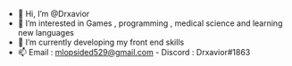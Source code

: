 - 👋 Hi, I’m @Drxavior
- 👀 I’m interested in Games , programming , medical science and learning new languages
- 🌱 I’m currently developing my front end skills
- 📫 Email : mlopsided529@gmail.com - Discord : Drxavior#1863

<!---
Drxavior/Drxavior is a ✨ special ✨ repository because its `README.md` (this file) appears on your GitHub profile.
You can click the Preview link to take a look at your changes.
--->
